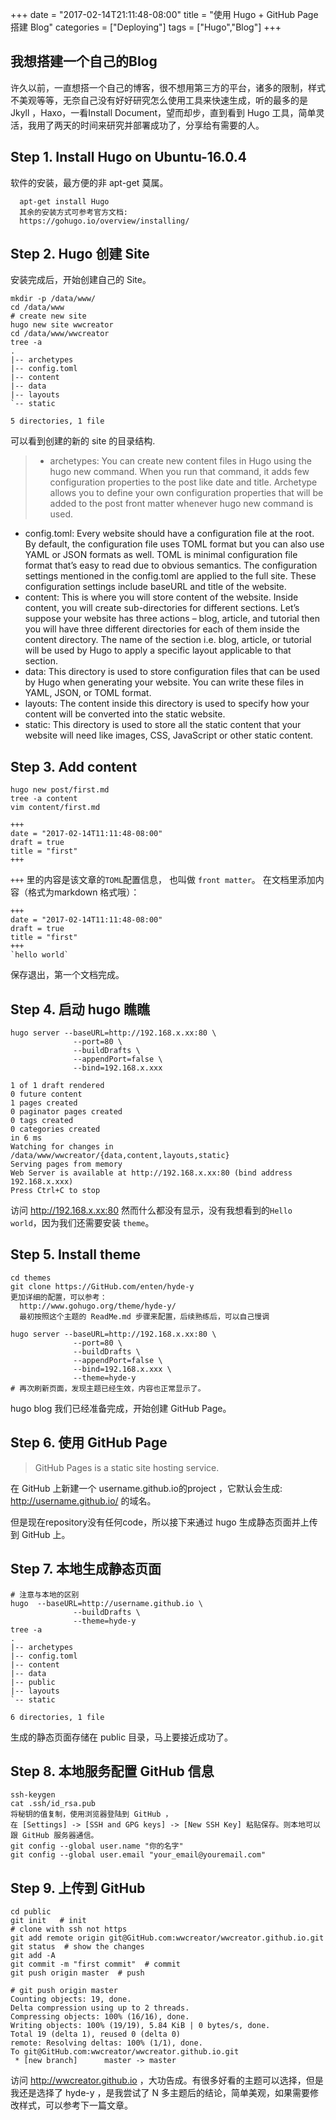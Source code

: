 +++
date = "2017-02-14T21:11:48-08:00"
title = "使用 Hugo + GitHub Page 搭建 Blog"
categories = ["Deploying"]
tags = ["Hugo","Blog"]
+++

## 我想搭建一个自己的Blog
许久以前，一直想搭一个自己的博客，很不想用第三方的平台，诸多的限制，样式不美观等等，无奈自己没有好好研究怎么使用工具来快速生成，听的最多的是 Jkyll ，Haxo，一看Install Document，望而却步，直到看到 Hugo 工具，简单灵活，我用了两天的时间来研究并部署成功了，分享给有需要的人。

## Step 1. Install Hugo on Ubuntu-16.0.4
软件的安装，最方便的非 apt-get 莫属。
```
  apt-get install Hugo
  其余的安装方式可参考官方文档:
  https://gohugo.io/overview/installing/
```
## Step 2. Hugo 创建 Site
安装完成后，开始创建自己的 Site。
```
mkdir -p /data/www/
cd /data/www
# create new site
hugo new site wwcreator
cd /data/www/wwcreator
tree -a
.
|-- archetypes
|-- config.toml
|-- content
|-- data
|-- layouts
`-- static

5 directories, 1 file
```
可以看到创建的新的 site 的目录结构.

>- archetypes: You can create new content files in Hugo using the hugo new command. When you run that command, it adds few configuration properties to the post like date and title. Archetype allows you to define your own configuration properties that will be added to the post front matter whenever hugo new command is used.
- config.toml: Every website should have a configuration file at the root. By default, the configuration file uses TOML format but you can also use YAML or JSON formats as well. TOML is minimal configuration file format that’s easy to read due to obvious semantics. The configuration settings mentioned in the config.toml are applied to the full site. These configuration settings include baseURL and title of the website.
- content: This is where you will store content of the website. Inside content, you will create sub-directories for different sections. Let’s suppose your website has three actions – blog, article, and tutorial then you will have three different directories for each of them inside the content directory. The name of the section i.e. blog, article, or tutorial will be used by Hugo to apply a specific layout applicable to that section.
- data: This directory is used to store configuration files that can be used by Hugo when generating your website. You can write these files in YAML, JSON, or TOML format.
- layouts: The content inside this directory is used to specify how your content will be converted into the static website.
- static: This directory is used to store all the static content that your website will need like images, CSS, JavaScript or other static content.

## Step 3. Add content
```
hugo new post/first.md
tree -a content
vim content/first.md
```

```
+++
date = "2017-02-14T11:11:48-08:00"
draft = true
title = "first"
+++
```
`+++` 里的内容是该文章的`TOML`配置信息， 也叫做 `front matter`。
在文档里添加内容（格式为markdown 格式哦）：
```
+++
date = "2017-02-14T11:11:48-08:00"
draft = true
title = "first"
+++
`hello world`
```
保存退出，第一个文档完成。

## Step 4. 启动 hugo 瞧瞧
```
hugo server --baseURL=http://192.168.x.xx:80 \
              --port=80 \
              --buildDrafts \
              --appendPort=false \
              --bind=192.168.x.xxx
```
```
1 of 1 draft rendered
0 future content
1 pages created
0 paginator pages created
0 tags created
0 categories created
in 6 ms
Watching for changes in /data/www/wwcreator/{data,content,layouts,static}
Serving pages from memory
Web Server is available at http://192.168.x.xx:80 (bind address 192.168.x.xxx)
Press Ctrl+C to stop
```
访问 http://192.168.x.xx:80 然而什么都没有显示，没有我想看到的`Hello world`，因为我们还需要安装 `theme`。

## Step 5. Install theme
```
cd themes
git clone https://GitHub.com/enten/hyde-y
更加详细的配置，可以参考：
  http://www.gohugo.org/theme/hyde-y/
  最初按照这个主题的 ReadMe.md 步骤来配置，后续熟练后，可以自己慢调
```
```
hugo server --baseURL=http://192.168.x.xx:80 \
              --port=80 \
              --buildDrafts \
              --appendPort=false \
              --bind=192.168.x.xxx \
              --theme=hyde-y
# 再次刷新页面，发现主题已经生效，内容也正常显示了。
```
hugo blog 我们已经准备完成，开始创建 GitHub Page。

## Step 6. 使用 GitHub Page

>GitHub Pages is a static site hosting service.

在 GitHub 上新建一个 username.github.io的project ，它默认会生成: http://username.github.io/ 的域名。

但是现在repository没有任何code，所以接下来通过 hugo 生成静态页面并上传到 GitHub 上。

## Step 7. 本地生成静态页面
```
# 注意与本地的区别
hugo  --baseURL=http://username.github.io \
              --buildDrafts \
              --theme=hyde-y
tree -a
.
|-- archetypes
|-- config.toml
|-- content
|-- data
|-- public
|-- layouts
`-- static

6 directories, 1 file
```
生成的静态页面存储在 public 目录，马上要接近成功了。
## Step 8. 本地服务配置 GitHub 信息
```
ssh-keygen
cat .ssh/id_rsa.pub
将秘钥的值复制，使用浏览器登陆到 GitHub ，
在 [Settings] -> [SSH and GPG keys] -> [New SSH Key] 粘贴保存。则本地可以跟 GitHub 服务器通信。
git config --global user.name "你的名字"
git config --global user.email "your_email@youremail.com"
```

## Step 9. 上传到 GitHub
```
cd public
git init   # init
# clone with ssh not https
git add remote origin git@GitHub.com:wwcreator/wwcreator.github.io.git
git status  # show the changes
git add -A  
git commit -m "first commit"  # commit
git push origin master  # push
```
```
# git push origin master
Counting objects: 19, done.
Delta compression using up to 2 threads.
Compressing objects: 100% (16/16), done.
Writing objects: 100% (19/19), 5.84 KiB | 0 bytes/s, done.
Total 19 (delta 1), reused 0 (delta 0)
remote: Resolving deltas: 100% (1/1), done.
To git@GitHub.com:wwcreator/wwcreator.github.io.git
 * [new branch]      master -> master
```

访问 http://wwcreator.github.io ，大功告成。有很多好看的主题可以选择，但是我还是选择了 hyde-y ，是我尝试了 N 多主题后的结论，简单美观，如果需要修改样式，可以参考下一篇文章。

